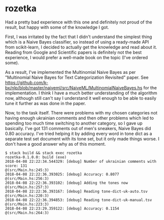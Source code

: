 # rozetka

Had a pretty bad experience with this one and definitely not proud of
the result, but happy with some of the knowledge I got.

First, I was irritated by the fact that I didn't understand the
simplest thing which is a Naive Bayes classifier, so instead of using
a ready-made API from scikit-learn, I decided to actually get the
knowledge and read about it. Reading from Google and Scientific papers
is definitely not the best experience, I would prefer a well-made book
on the topic (I've ordered some).

As a result, I've implemented the Multinomial Naive Bayes as per
"Multinomial Naive Bayes for Text Categorization Revisited" paper. See
https://github.com/k-bx/nlp/blob/master/naiveml/src/NaiveML/MultinomialNaiveBayes.hs
for the implementation. I think I have a much better understanding of
the algorithm now, although still can't say I understand it well
enough to be able to easily tune it further as was done in the paper.

Now, to the task itself. There were problems with my chosen categories
not having enough ukrainian comments and then other problems which led
to spending too much time switching to another category, so I gave up
basically. I've got 131 comments out of men's sneakers, Naive Bayes
did 0.80 accuracy. I've tried helping it by adding every word in tone
dict as a separate test set document with its tone set, but it only
made things worse. I don't have a good answer why as of this moment.

```
$ stack build && stack exec rozetka
rozetka-0.1.0.0: build (exe)
2018-04-08 22:22:34.544329: [debug] Number of ukrainian comments with score: 131
@(src/Main.hs:245:3)
2018-04-08 22:22:36.393025: [debug] Accuracy: 0.8077
@(src/Main.hs:256:3)
2018-04-08 22:22:36.393102: [debug] Adding the tones now
@(src/Main.hs:257:3)
2018-04-08 22:22:36.393167: [debug] Reading tone-dict-uk-auto.tsv
@(src/Main.hs:220:3)
2018-04-08 22:22:36.394853: [debug] Reading tone-dict-uk-manual.tsv
@(src/Main.hs:223:3)
2018-04-08 22:23:29.359122: [debug] Accuracy: 0.1154
@(src/Main.hs:264:3)
```
